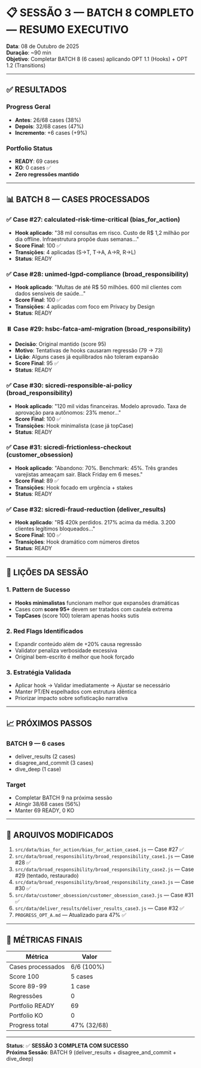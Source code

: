 # 📋 SESSÃO 3 — BATCH 8 COMPLETO — RESUMO EXECUTIVO

**Data**: 08 de Outubro de 2025  
**Duração**: ~90 min  
**Objetivo**: Completar BATCH 8 (6 cases) aplicando OPT 1.1 (Hooks) + OPT 1.2 (Transitions)

---

## ✅ **RESULTADOS**

### **Progress Geral**
- **Antes**: 26/68 cases (38%)
- **Depois**: 32/68 cases (47%)
- **Incremento**: +6 cases (+9%)

### **Portfolio Status**
- **READY**: 69 cases
- **KO**: 0 cases ✅
- **Zero regressões mantido**

---

## 📊 **BATCH 8 — CASES PROCESSADOS**

### ✅ **Case #27**: calculated-risk-time-critical (bias_for_action)
- **Hook aplicado**: "38 mil consultas em risco. Custo de R$ 1,2 milhão por dia offline. Infraestrutura propõe duas semanas..."
- **Score Final**: 100 ✅
- **Transições**: 4 aplicadas (S→T, T→A, A→R, R→L)
- **Status**: READY

### ✅ **Case #28**: unimed-lgpd-compliance (broad_responsibility)
- **Hook aplicado**: "Multas de até R$ 50 milhões. 600 mil clientes com dados sensíveis de saúde..."
- **Score Final**: 100 ✅
- **Transições**: 4 aplicadas com foco em Privacy by Design
- **Status**: READY

### ⏸️ **Case #29**: hsbc-fatca-aml-migration (broad_responsibility)
- **Decisão**: Original mantido (score 95)
- **Motivo**: Tentativas de hooks causaram regressão (79 → 73)
- **Lição**: Alguns cases já equilibrados não toleram expansão
- **Score Final**: 95 ✅
- **Status**: READY

### ✅ **Case #30**: sicredi-responsible-ai-policy (broad_responsibility)
- **Hook aplicado**: "120 mil vidas financeiras. Modelo aprovado. Taxa de aprovação para autônomos: 23% menor..."
- **Score Final**: 100 ✅
- **Transições**: Hook minimalista (case já topCase)
- **Status**: READY

### ✅ **Case #31**: sicredi-frictionless-checkout (customer_obsession)
- **Hook aplicado**: "Abandono: 70%. Benchmark: 45%. Três grandes varejistas ameaçam sair. Black Friday em 6 meses."
- **Score Final**: 89 ✅
- **Transições**: Hook focado em urgência + stakes
- **Status**: READY

### ✅ **Case #32**: sicredi-fraud-reduction (deliver_results)
- **Hook aplicado**: "R$ 420k perdidos. 217% acima da média. 3.200 clientes legítimos bloqueados..."
- **Score Final**: 100 ✅
- **Transições**: Hook dramático com números diretos
- **Status**: READY

---

## 🎯 **LIÇÕES DA SESSÃO**

### **1. Pattern de Sucesso**
- **Hooks minimalistas** funcionam melhor que expansões dramáticas
- Cases com **score 95+** devem ser tratados com cautela extrema
- **TopCases** (score 100) toleram apenas hooks sutis

### **2. Red Flags Identificados**
- Expandir conteúdo além de +20% causa regressão
- Validator penaliza verbosidade excessiva
- Original bem-escrito é melhor que hook forçado

### **3. Estratégia Validada**
- Aplicar hook → Validar imediatamente → Ajustar se necessário
- Manter PT/EN espelhados com estrutura idêntica
- Priorizar impacto sobre sofisticação narrativa

---

## 📈 **PRÓXIMOS PASSOS**

### **BATCH 9 — 6 cases**
- deliver_results (2 cases)
- disagree_and_commit (3 cases)
- dive_deep (1 case)

### **Target**
- Completar BATCH 9 na próxima sessão
- Atingir 38/68 cases (56%)
- Manter 69 READY, 0 KO

---

## 🔧 **ARQUIVOS MODIFICADOS**

1. `src/data/bias_for_action/bias_for_action_case4.js` — Case #27 ✅
2. `src/data/broad_responsibility/broad_responsibility_case1.js` — Case #28 ✅
3. `src/data/broad_responsibility/broad_responsibility_case2.js` — Case #29 (tentado, restaurado)
4. `src/data/broad_responsibility/broad_responsibility_case3.js` — Case #30 ✅
5. `src/data/customer_obsession/customer_obsession_case3.js` — Case #31 ✅
6. `src/data/deliver_results/deliver_results_case3.js` — Case #32 ✅
7. `PROGRESS_OPT_A.md` — Atualizado para 47% ✅

---

## 📝 **MÉTRICAS FINAIS**

| Métrica | Valor |
|---------|-------|
| Cases processados | 6/6 (100%) |
| Score 100 | 5 cases |
| Score 89-99 | 1 case |
| Regressões | 0 |
| Portfolio READY | 69 |
| Portfolio KO | 0 |
| Progress total | 47% (32/68) |

---

**Status**: ✅ **SESSÃO 3 COMPLETA COM SUCESSO**  
**Próxima Sessão**: BATCH 9 (deliver_results + disagree_and_commit + dive_deep)
